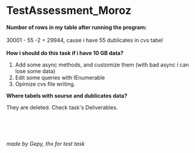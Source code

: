 # TestAssessment_Moroz
**Number of rows in my table after running the program:** 
<br>
<br>
30001 - 55 -2 = 29944, cause i have 55 dublicates in cvs tabel
<br>
<br>
**How i should do this task if i have 10 GB data?**
1. Add some async methods, and customize them (with bad async i can lose some data)
2. Edit some queries with IEnumerable
3. Opimize cvs file writing.

**Where tabels with sourse and dublicates data?**

They are deleted. Check task's Deliverables.


<br>
<br>
<br>

_made by Gepy, thx for test task_
